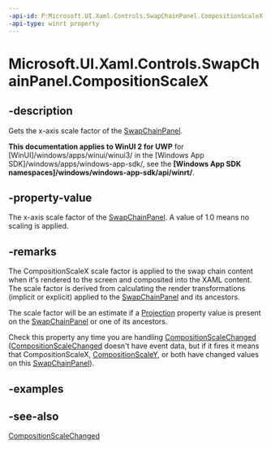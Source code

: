 ```yaml
---
-api-id: P:Microsoft.UI.Xaml.Controls.SwapChainPanel.CompositionScaleX
-api-type: winrt property
---
```


<!-- Property syntax
public float CompositionScaleX { get; }
-->

# Microsoft.UI.Xaml.Controls.SwapChainPanel.CompositionScaleX

## -description
Gets the x-axis scale factor of the [SwapChainPanel](swapchainpanel.md).

**This documentation applies to WinUI 2 for UWP** for [WinUI]/windows/apps/winui/winui3/ in the [Windows App SDK]/windows/apps/windows-app-sdk/, see the **[Windows App SDK namespaces]/windows/windows-app-sdk/api/winrt/**.

## -property-value
The x-axis scale factor of the [SwapChainPanel](swapchainpanel.md). A value of 1.0 means no scaling is applied.

## -remarks
The CompositionScaleX scale factor is applied to the swap chain content when it's rendered to the screen and composited into the XAML content. The scale factor is derived from calculating the render transformations (implicit or explicit) applied to the [SwapChainPanel](swapchainpanel.md) and its ancestors.

The scale factor will be an estimate if a [Projection](../microsoft.ui.xaml/uielement_projection.md) property value is present on the [SwapChainPanel](swapchainpanel.md) or one of its ancestors.

Check this property any time you are handling [CompositionScaleChanged](swapchainpanel_compositionscalechanged.md) ([CompositionScaleChanged](swapchainpanel_compositionscalechanged.md) doesn't have event data, but if it fires it means that CompositionScaleX, [CompositionScaleY](swapchainpanel_compositionscaley.md), or both have changed values on this [SwapChainPanel](swapchainpanel.md)).

## -examples

## -see-also
[CompositionScaleChanged](swapchainpanel_compositionscalechanged.md)
